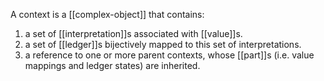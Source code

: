 A context is a [[complex-object]] that contains:
1. a set of [[interpretation]]s associated with [[value]]s.
2. a set of [[ledger]]s bijectively mapped to this set of interpretations.
3. a reference to one or more parent contexts, whose [[part]]s (i.e. value mappings and ledger states) are inherited.